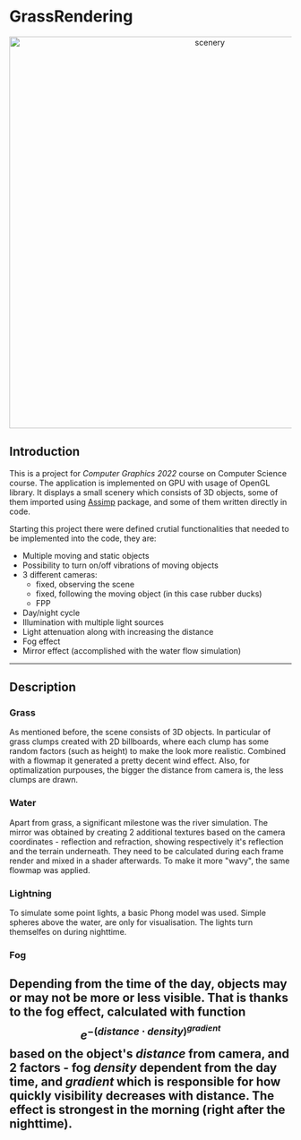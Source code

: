 # GrassRendering
<p align="center">
    <img width="700" alt="scenery" src="https://user-images.githubusercontent.com/74315304/221588943-ec04eddb-57fa-4641-972b-6fa647dd9907.png">
</p>

## Introduction
This is a project for *Computer Graphics 2022* course on Computer Science course. The application is implemented on GPU with usage of OpenGL library. It displays a small scenery which consists of 3D objects, some of them imported using [Assimp](https://learnopengl.com/Model-Loading/Assimp) package, and some of them written directly in code.

Starting this project there were defined crutial functionalities that needed to be implemented into the code, they are:
- Multiple moving and static objects
- Possibility to turn on/off vibrations of moving objects
- 3 different cameras:
  - fixed, observing the scene
  - fixed, following the moving object (in this case rubber ducks) 
  - FPP
- Day/night cycle
- Illumination with multiple light sources
- Light attenuation along with increasing the distance 
- Fog effect
- Mirror effect (accomplished with the water flow simulation)
---

## Description
### Grass
As mentioned before, the scene consists of 3D objects. In particular of grass clumps created with 2D billboards, where each clump has some random factors (such as height) to make the look more realistic. Combined with a flowmap it generated a pretty decent wind effect. Also, for optimalization purpouses, the bigger the distance from camera is, the less clumps are drawn.
### Water
Apart from grass, a significant milestone was the river simulation. The mirror was obtained by creating 2 additional textures based on the camera coordinates - reflection and refraction, showing respectively it's reflection and the terrain underneath. They need to be calculated during each frame render and mixed in a shader afterwards. To make it more "wavy", the same flowmap was applied.
### Lightning
To simulate some point lights, a basic Phong model was used. Simple spheres above the water, are only for visualisation. The lights turn themselfes on during nighttime.
### Fog
Depending from the time of the day, objects may or may not be more or less visible. That is thanks to the fog effect, calculated with function 
$$e^{-(distance \cdot density)^{gradient}}$$
based on the object's $distance$ from camera, and 2 factors - fog $density$ dependent from the day time, and $gradient$ which is responsible for how quickly visibility decreases with distance. The effect is strongest in the morning (right after the nighttime).
---
